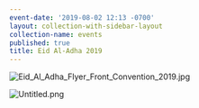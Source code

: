 ```yaml
---
event-date: '2019-08-02 12:13 -0700'
layout: collection-with-sidebar-layout
collection-name: events
published: true
title: Eid Al-Adha 2019
---
```

![Eid_Al_Adha_Flyer_Front_Convention_2019.jpg]({{site.baseurl}}/media/Eid_Al_Adha_Flyer_Front_Convention_2019.jpg)

![Untitled.png]({{site.baseurl}}/media/Untitled.png)


